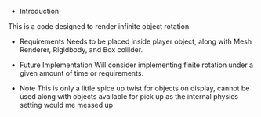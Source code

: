 * Introduction

This is a code designed to render infinite object rotation


* Requirements
Needs to be placed inside player object, along with Mesh Renderer, Rigidbody, and Box collider. 


* Future Implementation
Will consider implementing finite rotation under a given amount of time or requirements.



* Note
This is only a little spice up twist for objects on display, cannot be used along with objects available for pick up as the internal physics setting would me messed up